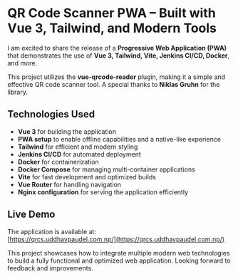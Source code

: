 # QR Code Scanner PWA – Built with Vue 3, Tailwind, and Modern Tools  

I am excited to share the release of a **Progressive Web Application (PWA)** that demonstrates the use of **Vue 3, Tailwind, Vite, Jenkins CI/CD, Docker**, and more.  

This project utilizes the **vue-qrcode-reader** plugin, making it a simple and effective QR code scanner tool. A special thanks to **Niklas Gruhn** for the library.  

## Technologies Used  
- **Vue 3** for building the application  
- **PWA setup** to enable offline capabilities and a native-like experience  
- **Tailwind** for efficient and modern styling  
- **Jenkins CI/CD** for automated deployment  
- **Docker** for containerization  
- **Docker Compose** for managing multi-container applications  
- **Vite** for fast development and optimized builds  
- **Vue Router** for handling navigation  
- **Nginx configuration** for serving the application efficiently  

## Live Demo  
The application is available at:  
[https://qrcs.uddhavpaudel.com.np/](https://qrcs.uddhavpaudel.com.np/)  

This project showcases how to integrate multiple modern web technologies to build a fully functional and optimized web application. Looking forward to feedback and improvements.
